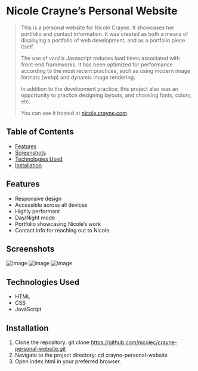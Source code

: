 # Nicole Crayne’s Personal Website

> This is a personal website for Nicole Crayne. It showcases her portfolio and contact information. It was created as both a means of displaying a portfolio of web development, and as a portfolio piece itself.
> 
> The use of vanilla Javascript reduces load times associated with front-end frameworks. It has been optimized for performance according to the most recent practices, such as using modern image formats (webp) and dynamic image rendering. 
>
> In addition to the development practice, this project also was an opportunity to practice designing layouts, and choosing fonts, colors, etc. 
>
> You can see it hosted at [nicole.crayne.com](https://nicole.crayne.com).

## Table of Contents

- [Features](#features)
- [Screenshots](#screenshots)
- [Technologies Used](#technologies-used)
- [Installation](#installation)

## Features
- Responsive design
- Accessible across all devices
- Highly performant
- Day/Night mode
- Portfolio showcasing Nicole’s work
- Contact info for reaching out to Nicole

## Screenshots
![image](https://github.com/nicolealaine/BluePortfolio/assets/29171814/4dd739bd-663d-4deb-99de-69d05fd20c2b)
![image](https://github.com/nicolealaine/BluePortfolio/assets/29171814/13cc70db-9fc8-4b03-b0e9-ba5814340302)
![image](https://github.com/nicolealaine/BluePortfolio/assets/29171814/ce85e34f-ce22-4777-b79a-c34476e8f2c0)





## Technologies Used
- HTML
- CSS
- JavaScript

## Installation
1. Clone the repository: git clone https://github.com/nicolec/crayne-personal-website.git
2. Navigate to the project directory: cd crayne-personal-website
3. Open index.html in your preferred browser.
